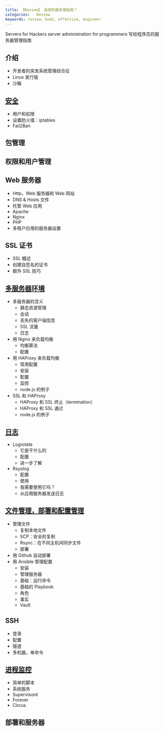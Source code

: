 ```yaml
---
title: 【Review】 高效的服务端指南？
categories:   Review
keywords: review，book, effective, engineer
---
```


Servers for Hackers
server administration for programmers 写给程序员的服务器管理指南


## 介绍
- 开发者的突发系统管理综合征
- Linux 发行版
- 沙箱

## [安全](./server-hacker-security.md)
- 用户和权限
- 设置防火墙：iptables
- Fail2Ban


## 包管理


## 权限和用户管理


## Web 服务器
- Http，Web 服务器和 Web 网站
- DNS & Hosts 文件
- 托管 Web 应用
- Apache
- Nginx
- PHP
- 多租户应用的服务器设置


## SSL 证书
- SSL 概述
- 创建自签名的证书
- 额外 SSL 技巧


## [多服务器环境](./server-hacker-multi-server.md)
- 多服务器的含义
  - 静态资源管理
  - 会话
  - 丢失的客户端信息
  - SSL 流量
  - 日志
- 用 Nginx 来负载均衡
  - 均衡算法
  - 配置
- 用 HAProxy 来负载均衡
  - 常用配置
  - 安装
  - 配置
  - 监控
  - node.js 的例子
- SSL 和 HAProxy
  - HAProxy 和 SSL 终止（termination）
  - HAProxy 和 SSL 通过
  - node.js 的例子


## [日志](./server-hacker-logs.md)
- Logrotate
  - 它是干什么的
  - 配置
  - 进一步了解
- Rsyslog
  - 配置
  - 使用
  - 我需要使用它吗？
  - 从应用服务器发送日志


## [文件管理，部署和配置管理](./server-hacker-management.md)
- 管理文件
  - 复制本地文件
  - SCP：安全的复制
  - Rsync：在不同主机间同步文件
  - 部署
- 用 Github 自动部署
- 用 Ansible 管理配置
  - 安装
  - 管理服务器
  - 基础：运行命令
  - 基础的 Playbook
  - 角色
  - 事实
  - Vault


## SSH
- 登录
- 配置
- 隧道
- 多机器，单命令


## [进程监控](./server-hacker-process-manager.md)
- 简单的脚本
- 系统服务
- Supervisord
- Forever
- Circus


## 部署和服务器
